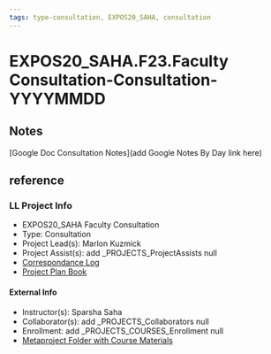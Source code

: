 ```yaml
---
tags: type-consultation, EXPOS20_SAHA, consultation
---
```

# EXPOS20_SAHA.F23.Faculty Consultation-Consultation-YYYYMMDD

## Notes
[Google Doc Consultation Notes](add Google Notes By Day link here)

## reference
### LL Project Info
* EXPOS20_SAHA Faculty Consultation
* Type: Consultation
* Project Lead(s): Marlon Kuzmick
* Project Assist(s): add _PROJECTS_ProjectAssists null
* [Correspondance Log](https://docs.google.com/document/d/1yPnT2v0XVKY2x3EysWDj_o1PYlxoJLceDFYRQcZ9k8Q/edit#heading=h.6tedxfagcpve)
* [Project Plan Book](https://hackmd.io/@ll-23-24/BJyJ-bBR3)

#### External Info
* Instructor(s): Sparsha Saha
* Collaborator(s): add _PROJECTS_Collaborators null
* Enrollment: add _PROJECTS_COURSES_Enrollment null
* [Metaproject Folder with Course Materials](https://drive.google.com/drive/folders/1VByb5fzhD0sDBEoyMUeDdOMlp8knYwp7)
